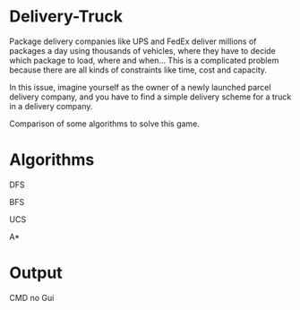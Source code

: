 # Delivery-Truck

Package delivery companies like UPS and FedEx deliver millions of packages a day using thousands of vehicles, where they have to decide which package to load, where and when... This is a complicated problem because there are all kinds of constraints like time, cost and capacity.


In this issue, imagine yourself as the owner of a newly launched parcel delivery company, and you have to find a simple delivery scheme for a truck in a delivery company.


Comparison of some algorithms to solve this game.

# Algorithms
DFS

BFS

UCS

A*

# Output
CMD no Gui
